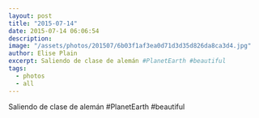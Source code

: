 ```yaml
---
layout: post
title: "2015-07-14"
date: 2015-07-14 06:06:54
description: 
image: "/assets/photos/201507/6b03f1af3ea0d71d3d35d826da8ca3d4.jpg"
author: Elise Plain
excerpt: Saliendo de clase de alemán #PlanetEarth #beautiful
tags: 
  - photos
  - all
---
```


Saliendo de clase de alemán #PlanetEarth #beautiful
<p></p>
